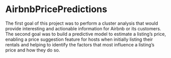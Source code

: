 # AirbnbPricePredictions

The first goal of this project was to perform a cluster analysis that would provide interesting and actionable information for Airbnb or its customers. The second goal was to build a predictive model to estimate a listing’s price, enabling a price suggestion feature for hosts when initially listing their rentals and helping to identify the factors that most influence a listing’s price and how they do so.

